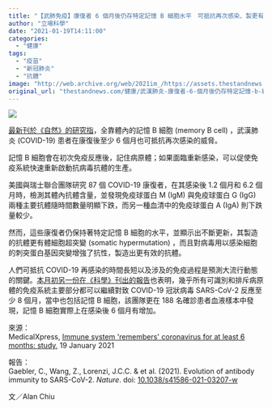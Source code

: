 ```yaml
---
title: "【武肺免疫】康復者 6 個月後仍存特定記憶 B 細胞水平　可抵抗再次感染、製更有效抗體"
author: "立場科學"
date: "2021-01-19T14:11:00"
categories:
  - "健康"
tags:
  - "疫苗"
  - "新冠肺炎"
  - "抗體"
image: "http://web.archive.org/web/2021im_/https://assets.thestandnews.com/media/photos/20210119-15_0FmbF_HoGNFKs.png"
original_url: "thestandnews.com/健康/武漢肺炎-康復者-6-個月後仍存特定記憶-b-細胞水平-可抵抗再次感染-製更有效抗體"
---
```

![](http://web.archive.org/web/2021im_/https://assets.thestandnews.com/media/photos/20210119-15_0FmbF_HoGNFKs.png)

[最新刊於《自然》的研究指](http://web.archive.org/web/20211229092248/https://www.nature.com/articles/s41586-021-03207-w)，全靠體內的記憶 B 細胞 (memory B cell) ，武漢肺炎 (COVID-19) 患者在康復後至少 6 個月也可抵抗再次感染的威脅。

記憶 B 細胞會在初次免疫反應後，記住病原體；如果面臨重新感染，可以促使免疫系統快速重新啟動抗病毒抗體的生產。

美國與瑞士聯合團隊研究 87 個 COVID-19 康復者，在其感染後 1.2 個月和 6.2 個月時，檢測其體內抗體含量，並發現免疫球蛋白 M (IgM) 與免疫球蛋白 G (IgG) 兩種主要抗體隨時間數量明顯下跌，而另一種血清中的免疫球蛋白 A (IgA) 則下跌量較少。

然而，這些康復者仍保持著特定記憶 B 細胞的水平，並顯示出不斷更新，其製造的抗體更有體細胞超突變 (somatic hypermutation) ，而且對病毒用以感染細胞的刺突蛋白基因突變增強了抗性，製造出更有效的抗體。

人們可抵抗 COVID-19 再感染的時間長短以及涉及的免疫過程是預測大流行動態的關鍵。[本月初另一份在《科學》刊出的報告](http://web.archive.org/web/20211229092248/https://science.sciencemag.org/content/early/2021/01/06/science.abf4063)也表明，幾乎所有可識別和排斥病原體的免疫系統主要部分都可以繼續對致 COVID-19 冠狀病毒 SARS-CoV-2 反應至少 8 個月，當中也包括記憶 B 細胞，該團隊更在 188 名確診患者血液樣本中發現，記憶 B 細胞實際上在感染後 6 個月有增加。

來源：  
MedicalXpress, [Immune system 'remembers' coronavirus for at least 6 months: study](http://web.archive.org/web/20211229092248/https://medicalxpress.com/news/2021-01-immune-coronavirus-months.html), 19 January 2021

報告：  
Gaebler, C., Wang, Z., Lorenzi, J.C.C. & et al. (2021). Evolution of antibody immunity to SARS-CoV-2. _Nature_. doi: [10.1038/s41586-021-03207-w](http://web.archive.org/web/20211229092248/https://doi.org/10.1038/s41586-021-03207-w)

文／Alan Chiu